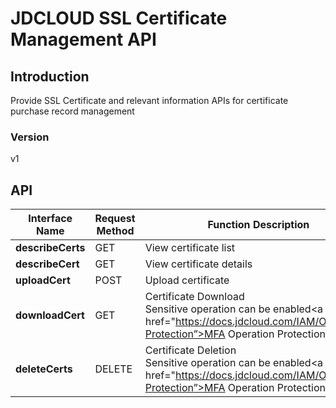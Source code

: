# JDCLOUD SSL Certificate Management API


## Introduction
Provide SSL Certificate and relevant information APIs for certificate purchase record management


### Version
v1


## API
|Interface Name|Request Method|Function Description|
|---|---|---|
|**describeCerts**|GET|View certificate list|
|**describeCert**|GET|View certificate details|
|**uploadCert**|POST|Upload certificate|
|**downloadCert**|GET|Certificate Download<br>Sensitive operation can be enabled<a href="https://docs.jdcloud.com/IAM/Operation-Protection”>MFA Operation Protection</a>|
|**deleteCerts**|DELETE|Certificate Deletion<br>Sensitive operation can be enabled<a href="https://docs.jdcloud.com/IAM/Operation-Protection”>MFA Operation Protection</a>|
